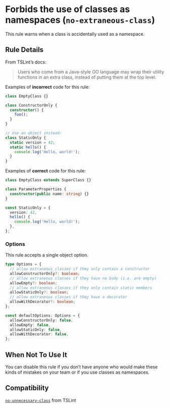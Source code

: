 # Forbids the use of classes as namespaces (`no-extraneous-class`)

This rule warns when a class is accidentally used as a namespace.

## Rule Details

From TSLint’s docs:

> Users who come from a Java-style OO language may wrap their utility functions in an extra class,
> instead of putting them at the top level.

Examples of **incorrect** code for this rule:

```ts
class EmptyClass {}

class ConstructorOnly {
  constructor() {
    foo();
  }
}

// Use an object instead:
class StaticOnly {
  static version = 42;
  static hello() {
    console.log('Hello, world!');
  }
}
```

Examples of **correct** code for this rule:

```ts
class EmptyClass extends SuperClass {}

class ParameterProperties {
  constructor(public name: string) {}
}

const StaticOnly = {
  version: 42,
  hello() {
    console.log('Hello, world!');
  },
};
```

### Options

This rule accepts a single object option.

```ts
type Options = {
  // allow extraneous classes if they only contain a constructor
  allowConstructorOnly?: boolean;
  // allow extraneous classes if they have no body (i.e. are empty)
  allowEmpty?: boolean;
  // allow extraneous classes if they only contain static members
  allowStaticOnly?: boolean;
  // allow extraneous classes if they have a decorator
  allowWithDecorator?: boolean;
};

const defaultOptions: Options = {
  allowConstructorOnly: false,
  allowEmpty: false,
  allowStaticOnly: false,
  allowWithDecorator: false,
};
```

## When Not To Use It

You can disable this rule if you don’t have anyone who would make these kinds of mistakes on your
team or if you use classes as namespaces.

## Compatibility

[`no-unnecessary-class`](https://palantir.github.io/tslint/rules/no-unnecessary-class/) from TSLint
